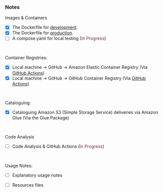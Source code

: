 <br>

### Notes

Images & Containers
- [x] The Dockerfile for [development](/.devcontainer/Dockerfile).
- [x] The Dockerfile for [production](Dockerfile).
- [ ] A compose.yaml for local testing (<span style="color: #722f37">In Progress</span>)

<br>

Container Registries:
- [x] Local machine &rarr; GitHub &rarr; Amazon Elastic Container Registry (Via [GitHub Actions](.github/workflows/main.yml))
- [x] Local machine &rarr; GitHub &rarr; GitHub Container Registry (Via [GitHub Actions](.github/workflows/main.yml)) 

<br>

Cataloguing:
- [x] Cataloguing Amazon S3 (Simple Storage Service) deliveries via Amazon Glue (Via the Glue Package)

<br>

Code Analysis
- [ ] Code Analysis & GitHub Actions (<span style="color: #722f37">In Progress</span>)

<br>

Usage Notes:
- [ ] Explanatory usage notes
- [ ] Resources files


<br>
<br>

<br>
<br>

<br>
<br>

<br>
<br>
